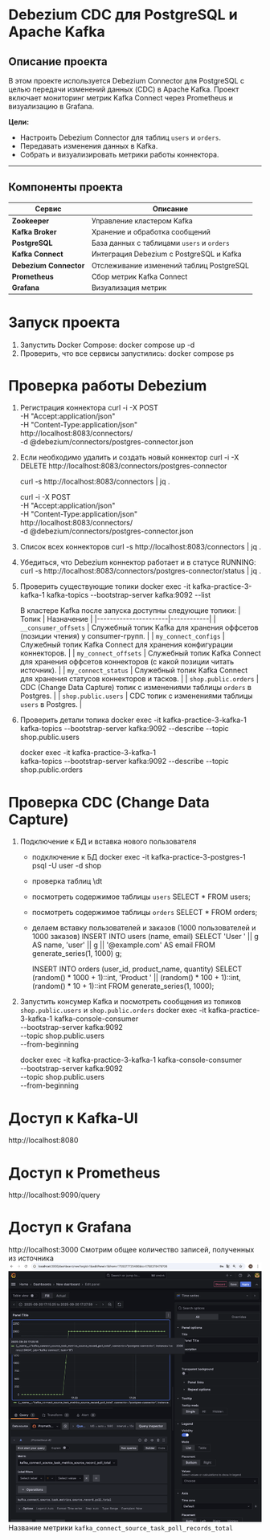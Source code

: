 # Debezium CDC для PostgreSQL и Apache Kafka

## Описание проекта
В этом проекте используется Debezium Connector для PostgreSQL с целью передачи изменений данных (CDC) в Apache Kafka.
Проект включает мониторинг метрик Kafka Connect через Prometheus и визуализацию в Grafana.

**Цели:**
- Настроить Debezium Connector для таблиц `users` и `orders`.
- Передавать изменения данных в Kafka.
- Собрать и визуализировать метрики работы коннектора.
---

## Компоненты проекта

| Сервис | Описание |
|--------|----------|
| **Zookeeper** | Управление кластером Kafka |
| **Kafka Broker** | Хранение и обработка сообщений |
| **PostgreSQL** | База данных с таблицами `users` и `orders` |
| **Kafka Connect** | Интеграция Debezium с PostgreSQL и Kafka |
| **Debezium Connector** | Отслеживание изменений таблиц PostgreSQL |
| **Prometheus** | Сбор метрик Kafka Connect |
| **Grafana** | Визуализация метрик |


# Запуск проекта
1. Запустить Docker Compose:
   docker compose up -d
2. Проверить, что все сервисы запустились:
   docker compose ps


# Проверка работы Debezium
1. Регистрация коннектора
   curl -i -X POST \
   -H "Accept:application/json" \
   -H "Content-Type:application/json" \
   http://localhost:8083/connectors/ \
   -d @debezium/connectors/postgres-connector.json

2. Если необходимо удалить и создать новый коннектор
   curl -i -X DELETE http://localhost:8083/connectors/postgres-connector

   curl -s http://localhost:8083/connectors | jq .

   curl -i -X POST \
   -H "Accept:application/json" \
   -H "Content-Type:application/json" \
   http://localhost:8083/connectors/ \
   -d @debezium/connectors/postgres-connector.json

3. Список всех коннекторов
   curl -s http://localhost:8083/connectors | jq .

4. Убедиться, что Debezium коннектор работает и в статусе RUNNING:
   curl -s http://localhost:8083/connectors/postgres-connector/status | jq .

5. Проверить существующие топики
   docker exec -it kafka-practice-3-kafka-1 kafka-topics --bootstrap-server kafka:9092 --list

    В кластере Kafka после запуска доступны следующие топики:
| Топик               | Назначение |
|----------------------|------------|
| `__consumer_offsets` | Служебный топик Kafka для хранения оффсетов (позиции чтения) у consumer-групп. |
| `my_connect_configs` | Служебный топик Kafka Connect для хранения конфигурации коннекторов. |
| `my_connect_offsets` | Служебный топик Kafka Connect для хранения оффсетов коннекторов (с какой позиции читать источник). |
| `my_connect_status`  | Служебный топик Kafka Connect для хранения статусов коннекторов и тасков. |
| `shop.public.orders` | CDC (Change Data Capture) топик с изменениями таблицы `orders` в Postgres. |
| `shop.public.users`  | CDC топик с изменениями таблицы `users` в Postgres. |

6. Проверить детали топика
   docker exec -it kafka-practice-3-kafka-1 \
   kafka-topics --bootstrap-server kafka:9092 --describe --topic shop.public.users

   docker exec -it kafka-practice-3-kafka-1 \
   kafka-topics --bootstrap-server kafka:9092 --describe --topic shop.public.orders

# Проверка CDC (Change Data Capture)
1. Подключение к БД и вставка нового пользователя
    - подключение к БД
      docker exec -it kafka-practice-3-postgres-1 psql -U user -d shop
   
    - проверка таблиц
      \dt
   
    - посмотреть содержимое таблицы `users`
      SELECT * FROM users;

    - посмотреть содержимое таблицы `orders`
     SELECT * FROM orders;
   
    - делаем вставку пользователей и заказов (1000 пользователей и 1000 заказов)
      INSERT INTO users (name, email)
      SELECT
      'User ' || g AS name,
      'user' || g || '@example.com' AS email
      FROM generate_series(1, 1000) g;

      INSERT INTO orders (user_id, product_name, quantity)
      SELECT
      (random() * 1000 + 1)::int,
      'Product ' || (random() * 100 + 1)::int,
      (random() * 10 + 1)::int
      FROM generate_series(1, 1000);
   
2. Запустить консумер Kafka и посмотреть сообщения из топиков `shop.public.users` и `shop.public.orders`
   docker exec -it kafka-practice-3-kafka-1 kafka-console-consumer \
   --bootstrap-server kafka:9092 \
   --topic shop.public.users \
   --from-beginning

   docker exec -it kafka-practice-3-kafka-1 kafka-console-consumer \
   --bootstrap-server kafka:9092 \
   --topic shop.public.users \
   --from-beginning

# Доступ к Kafka-UI
http://localhost:8080

# Доступ к Prometheus
http://localhost:9090/query

# Доступ к Grafana
http://localhost:3000
Смотрим общее количество записей, полученных из источника ![Grafana Metrics](images/grafana_metrics.png)
Название метрики `kafka_connect_source_task_poll_records_total` 
